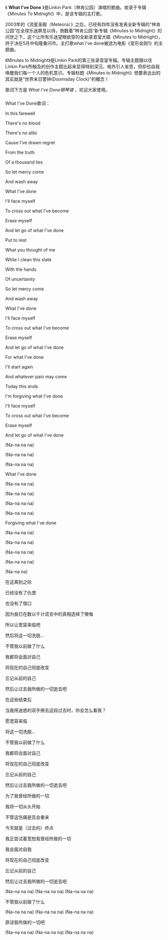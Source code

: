 

《 **What I've Done** 》是Linkin Park（林肯公园）演唱的歌曲。收录于专辑《Minutes To
Midnight》中，是该专辑的主打歌。

  

2003年的《流星圣殿（Meteora）》之后，已经有四年没有发表全新专辑的“林肯公园”在全球乐迷屏息以待，倒数着“林肯公园”新专辑《Minutes to
Midnight》的问世之下，这个让所有乐迷望眼欲穿的全新录音室大碟《Minutes to Midnight》，终于决在5月中旬隆重问市。主打歌what
i've done被选为电影《变形金刚1》的主题曲。

  

《Minutes to Midnight》是Linkin Park的第三张录音室专辑。专辑主题跟以往Linkin
Park所触及的创作主题比起来显得特别深沉、格外引人省思，但却也自我唤醒我们每一个人的危机意识。专辑标题《Minutes to
Midnight》想要表达出的其实就是“世界末日警钟(Doomsday Clock)”的概念！

  

歌词下方是 _What I've Done钢琴谱_ ，欢迎大家使用。

###  
What I've Done歌词：

  

In this farewell

There's no blood

There's no alibi

Cause I've drawn regret

From the truth

Of a thousand lies

So let mercy come

And wash away

What I've done

I'll face myself

To cross out what I've become

Erase myself

And let go of what I've done

Put to rest

What you thought of me

While I clean this slate

With the hands

Of uncertainty

So let mercy come

And wash away

What I've done

I'll face myself

To cross out what I've become

Erase myself

And let go of what I've done

For what I've done

I'll start again

And whatever pain may come

Today this ends

I'm forgiving what I've done

I'll face myself

To cross out what I've become

Erase myself

And let go of what I've done

(Na-na na na)

(Na-na na na)

(Na-na na na)

What I've done

(Na-na na na)

(Na-na na na)

(Na-na na na)

(Na-na na na)

Forgiving what I`ve done

(Na-na na na)

(Na-na na na)

(Na-na na na)

(Na-na na na)

(Na-na na)  
  
  
  

在这离别之际

已经没有了仇恨

也没有了借口

因为我已在数以千计谎言中的真相选择了懊悔

所以让宽容来临吧

然后将这一切洗脱...

不管我以前做了什么

我都将会面对自己

将现在的自己彻底改变

忘记从前的自己

然后让过去我所做的一切逝去吧

在这些结束后

当我用迷惑的双手擦去这段过去时，你会怎么看我？

愿宽容来临

将这一切洗脱...

不管我以前做了什么

我都将会面对自己

将现在的自己彻底改变

忘记从前的自己

然后让过去我所做的一切逝去吧

为了我曾经所做的一切

我将一切从头开始

不管这伤痛是否会重来

今天就是（过去的）终点

我正尝试着宽恕我曾经所做的一切

我会面对自我

将现在的自己彻底改变

忘记从前的自己

然后让过去我所做的一切逝去吧

(Na-na na na) (Na-na na na) (Na-na na na)

不管我以前做了什么

(Na-na na na) (Na-na na na) (Na-na na na)

原谅我所做的一切吧

(Na-na na na) (Na-na na na) (Na-na na na)

